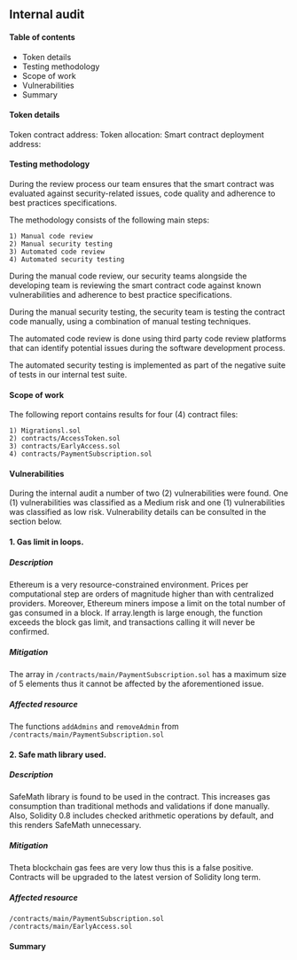 ## Internal audit 

#### Table of contents 

* Token details
* Testing methodology
* Scope of work
* Vulnerabilities
* Summary


#### Token details

Token contract address: 
Token allocation: 
Smart contract deployment address: 


#### Testing methodology

During the review process our team ensures that the smart contract was evaluated against security-related issues, code 
quality and adherence to best practices specifications.
 
The methodology consists of the following main steps:

    1) Manual code review
    2) Manual security testing
    3) Automated code review
    4) Automated security testing
        
 During the manual code review, our security teams alongside the developing team is reviewing the smart contract code 
 against known vulnerabilities and adherence to best practice specifications. 
 
 During the manual security testing, the security team is testing the contract code manually, using a combination of 
 manual testing techniques. 
 
 The automated code review is done using third party code review platforms that can identify potential issues during the
 software development process. 
 
 The automated security testing is implemented as part of the negative suite of tests in our internal test suite. 
 
#### Scope of work

The following report contains results for four (4) contract files:

    1) Migrationsl.sol
    2) contracts/AccessToken.sol
    3) contracts/EarlyAccess.sol
    4) contracts/PaymentSubscription.sol
    
#### Vulnerabilities

During the internal audit a number of two (2) vulnerabilities were found. One (1) vulnerabilities was classified as 
a Medium risk and one (1) vulnerabilities was classified as low risk. Vulnerability details can be consulted in the
section below. 

 #### 1. Gas limit in loops.
 
 ##### Description
   Ethereum is a very resource-constrained environment. Prices per computational step are orders of magnitude higher than with centralized providers. Moreover, Ethereum miners impose a limit on the total number of gas consumed in a block. If array.length is large enough, the function exceeds the block gas limit, and transactions calling it will never be confirmed. 
 ##### Mitigation
   The array in  `/contracts/main/PaymentSubscription.sol` has a maximum size of 5 elements thus it cannot be affected by the aforementioned issue. 
 ##### Affected resource 
   The functions `addAdmins` and `removeAdmin` from `/contracts/main/PaymentSubscription.sol`
 
 
 #### 2. Safe math library used. 

 ##### Description
 SafeMath library is found to be used in the contract. This increases gas consumption than traditional methods and validations if done manually.
 Also, Solidity 0.8 includes checked arithmetic operations by default, and this renders SafeMath unnecessary.
 ##### Mitigation
 Theta blockchain gas fees are very low thus this is a false positive. Contracts will be upgraded to the latest version of Solidity long term.
 ##### Affected resource 
 ```
 /contracts/main/PaymentSubscription.sol 
 /contracts/main/EarlyAccess.sol
 ```

#### Summary